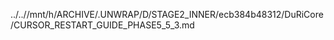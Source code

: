 ../..//mnt/h/ARCHIVE/.UNWRAP/D/STAGE2_INNER/ecb384b48312/DuRiCore/CURSOR_RESTART_GUIDE_PHASE5_5_3.md